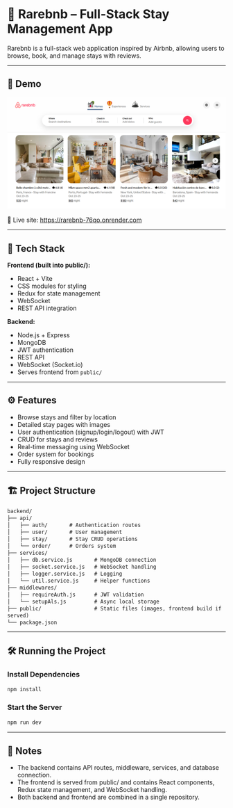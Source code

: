 # 🏡 Rarebnb – Full-Stack Stay Management App

Rarebnb is a full-stack web application inspired by Airbnb, allowing users to browse, book, and manage stays with reviews.

---

## 📌 Demo 

![Screenshot](public/assets/demo.png)  

🔗 Live site: https://rarebnb-76qo.onrender.com

---


## 🚀 Tech Stack

**Frontend (built into public/):**
- React + Vite
- CSS modules for styling
- Redux for state management
- WebSocket
- REST API integration

**Backend:**
- Node.js + Express
- MongoDB 
- JWT authentication
- REST API
- WebSocket (Socket.io)
- Serves frontend from `public/`

---

## ⚙️ Features

- Browse stays and filter by location
- Detailed stay pages with images
- User authentication (signup/login/logout) with JWT
- CRUD for stays and reviews
- Real-time messaging using WebSocket
- Order system for bookings
- Fully responsive design

---

## 🏗️ Project Structure

```plaintext
backend/
├── api/
│   ├── auth/       # Authentication routes
│   ├── user/       # User management
│   ├── stay/       # Stay CRUD operations
│   └── order/      # Orders system
├── services/
│   ├── db.service.js       # MongoDB connection
│   ├── socket.service.js   # WebSocket handling
│   ├── logger.service.js   # Logging
│   └── util.service.js     # Helper functions
├── middlewares/
│   ├── requireAuth.js      # JWT validation
│   └── setupAls.js         # Async local storage
├── public/                 # Static files (images, frontend build if served)
└── package.json
```
---

## 🛠️ Running the Project

### Install Dependencies
```bash
npm install
```
### Start the Server
```bash
npm run dev
```
---

## 📌 Notes

- The backend contains API routes, middleware, services, and database connection.
- The frontend is served from public/ and contains React components, Redux state management, and WebSocket handling.
- Both backend and frontend are combined in a single repository.


